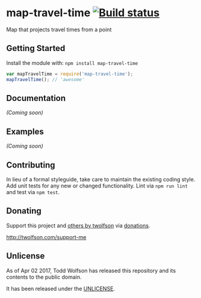 # map-travel-time [![Build status](https://travis-ci.org/twolfson/map-travel-time.svg?branch=master)](https://travis-ci.org/twolfson/map-travel-time)

Map that projects travel times from a point

## Getting Started
Install the module with: `npm install map-travel-time`

```js
var mapTravelTime = require('map-travel-time');
mapTravelTime(); // 'awesome'
```

## Documentation
_(Coming soon)_

## Examples
_(Coming soon)_

## Contributing
In lieu of a formal styleguide, take care to maintain the existing coding style. Add unit tests for any new or changed functionality. Lint via `npm run lint` and test via `npm test`.

## Donating
Support this project and [others by twolfson][twolfson-projects] via [donations][twolfson-support-me].

<http://twolfson.com/support-me>

[twolfson-projects]: http://twolfson.com/projects
[twolfson-support-me]: http://twolfson.com/support-me

## Unlicense
As of Apr 02 2017, Todd Wolfson has released this repository and its contents to the public domain.

It has been released under the [UNLICENSE][].

[UNLICENSE]: UNLICENSE
